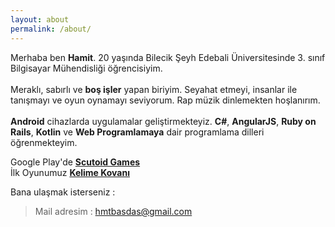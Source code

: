 ```yaml
---
layout: about
permalink: /about/
---
```


Merhaba ben **Hamit**. 20 yaşında Bilecik Şeyh Edebali Üniversitesinde 3. sınıf Bilgisayar Mühendisliği öğrencisiyim.<br><br>
Meraklı, sabırlı ve **boş işler** yapan biriyim. Seyahat etmeyi, insanlar ile tanışmayı ve oyun oynamayı seviyorum. Rap müzik dinlemekten hoşlanırım.<br><br>
**Android** cihazlarda uygulamalar geliştirmekteyiz. **C#**, **AngularJS**, **Ruby on Rails**, **Kotlin** ve **Web Programlamaya** dair programlama dilleri öğrenmekteyim. <br>

Google Play'de [**Scutoid Games**](https://play.google.com/store/apps/developer?id=Scutoid+Games&hl=tr)<br>
İlk Oyunumuz [**Kelime Kovanı**](https://play.google.com/store/apps/details?id=com.ScutoidGames.KelimeKovan)

Bana ulaşmak isterseniz :
> Mail adresim : hmtbasdas@gmail.com